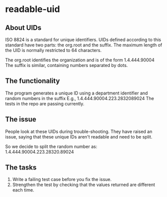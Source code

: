 # readable-uid

## About UIDs 

ISO 8824 is a standard for unique identifiers. UIDs defined according to this standard have two parts: the org.root and the suffix.
The maximum length of the UID is normally restricted to 64 characters.

The org.root identifies the organization and is of the form 1.4.444.90004
The suffix is similar, containing numbers separated by dots.

## The functionality

The program generates a unique ID using a department identifier and random numbers in the suffix
E.g., 1.4.444.90004.223.2832089024
The tests in the repo are passing currently.

## The issue

People look at these UIDs during trouble-shooting.
They have raised an issue, saying that these unique IDs aren't readable and need to be split.

So we decide to split the random number as:
1.4.444.90004.223.28320.89024

## The tasks

1. Write a failing test case before you fix the issue.
1. Strengthen the test by checking that the values returned are different each time.

